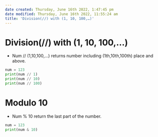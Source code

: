 ```yaml
---
date created: Thursday, June 16th 2022, 1:47:45 pm
date modified: Thursday, June 16th 2022, 11:55:24 am
title: 'Division(//) with (1, 10, 100,…)'
---
```

# Division(//) with (1, 10, 100,…)

- Num // (1,10,100,…) returns number including (1th,10th,100th) place and above.

```python
num = 123
print(num // 1)
print(num // 10)
print(num // 100)
```

# Modulo 10

-   Num % 10 return the last part of the number.

```python
num = 123
print(num & 10)
```

